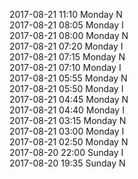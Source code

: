 2017-08-21 11:10 Monday  N  
2017-08-21 08:05 Monday  I  
2017-08-21 08:00 Monday  N  
2017-08-21 07:20 Monday  I  
2017-08-21 07:15 Monday  N  
2017-08-21 07:10 Monday  I  
2017-08-21 05:55 Monday  N  
2017-08-21 05:50 Monday  I  
2017-08-21 04:45 Monday  N  
2017-08-21 04:40 Monday  I  
2017-08-21 03:15 Monday  N  
2017-08-21 03:00 Monday  I  
2017-08-21 02:50 Monday  N  
2017-08-20 22:00 Sunday  I  
2017-08-20 19:35 Sunday  N  
